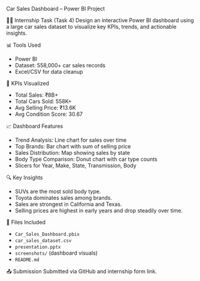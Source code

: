 Car Sales Dashboard – Power BI Project

 👨‍💻 Internship Task (Task 4)
Design an interactive Power BI dashboard using a large car sales dataset to visualize key KPIs, trends, and actionable insights.

 📊 Tools Used
- Power BI
- Dataset: 558,000+ car sales records
- Excel/CSV for data cleanup

 🎯 KPIs Visualized
- Total Sales: ₹8B+
- Total Cars Sold: 558K+
- Avg Selling Price: ₹13.6K
- Avg Condition Score: 30.67

 📈 Dashboard Features
- Trend Analysis: Line chart for sales over time
- Top Brands: Bar chart with sum of selling price
- Sales Distribution: Map showing sales by state
- Body Type Comparison: Donut chart with car type counts
- Slicers for Year, Make, State, Transmission, Body

 🔍 Key Insights
- SUVs are the most sold body type.
- Toyota dominates sales among brands.
- Sales are strongest in California and Texas.
- Selling prices are highest in early years and drop steadily over time.

📁 Files Included
- `Car_Sales_Dashboard.pbix`
- `car_sales_dataset.csv`
- `presentation.pptx`
- `screenshots/` (dashboard visuals)
- `README.md`

 📤 Submission
Submitted via GitHub and internship form link.
